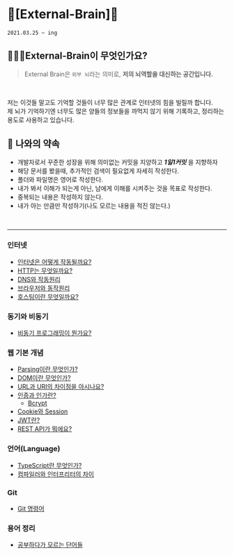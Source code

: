 # 🧠[External-Brain]🧠
`2021.03.25 ~ ing`
## 🙋🏻‍♂️External-Brain이 무엇인가요?
> External Brain은 `외부 뇌`라는 의미로, **저의 뇌역할을 대신하는 공간입니다.**<br>
<br>

저는 이것들 말고도 기억할 것들이 너무 많은 관계로 인터넷의 힘을 빌릴까 합니다.<br>
제 뇌가 기억하기엔 너무도 많은 양들의 정보들을 까먹지 않기 위해 기록하고, 정리하는 용도로 사용하고 있습니다.<br>


## 🤙 나와의 약속
- 개발자로서 꾸준한 성장을 위해 의미없는 커밋을 지양하고 ***1일1커밋*** 을 지향하자
- 해당 문서를 봤을때, 추가적인 검색이 필요없게 자세히 작성한다.
- 폴더와 파일명은 영어로 작성한다.
- 내가 봐서 이해가 되는게 아닌, 남에게 이해를 시켜주는 것을 목표로 작성한다.
- 중복되는 내용은 작성하지 않는다.
- 내가 아는 만큼만 작성하기(나도 모르는 내용을 적진 않는다.)
<br>

---
### 인터넷
- [인터넷은 어떻게 작동될까요?](Internet/internet/Internet.md)
- [HTTP는 무엇일까요?](Internet/HTTP/http.md)
- [DNS와 작동원리](Internet/DNS/DNS.md)
- [브라우저와 동작원리](Internet/Browser/Browser.md)
- [호스팅이란 무엇일까요?](Internet/Hosting/hosting.md)
### 동기와 비동기
- [비동기 프로그래밍이 뭔가요?](Async/Async.md)
### 웹 기본 개념
- [Parsing이란 무엇인가?](WEB/Parsing/Parsing.md)
- [DOM이란 무엇인가?](WEB/DOM/DOM.md)
- [URL과 URI의 차이점을 아시나요?](WEB/URI/uri.md)
- [인증과 인가란?](WEB/Auth/auth.md)
    - [Bcrypt](WEB/Auth/Bcrypt.md)
- [Cookie와 Session](WEB/Auth/Save_State/Cookie_Session.md)
- [JWT란?](WEB/Auth/Save_State/JWT.md)
- [REST API가 뭐에요?](WEB/API/REST.md)
### 언어(Language)
- [TypeScript란 무엇인가?](Language/TypeScript/typescript.md)
- [컴파일러와 인터프리터의 차이](Language/Translation/ITP_CMP.md)
### Git
- [Git 명령어](Git/git_command.md)
### 용어 정리
- [공부하다가 모르는 단어들](ETC/ETC.md)
